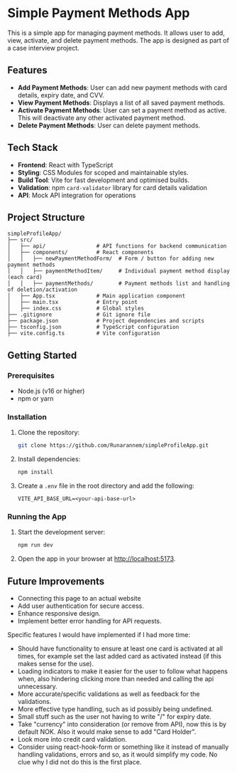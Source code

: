 # Simple Payment Methods App

This is a simple app for managing payment methods. It allows user to add, view, activate, and delete payment methods. The app is designed as part of a case interview project.

## Features

- **Add Payment Methods**: User can add new payment methods with card details, expiry date, and CVV.
- **View Payment Methods**: Displays a list of all saved payment methods.
- **Activate Payment Methods**: User can set a payment method as active. This will deactivate any other activated payment method.
- **Delete Payment Methods**: User can delete payment methods.

## Tech Stack

- **Frontend**: React with TypeScript
- **Styling**: CSS Modules for scoped and maintainable styles.
- **Build Tool**: Vite for fast development and optimised builds.
- **Validation**: npm `card-validator` library for card details validation
- **API**: Mock API integration for operations

## Project Structure

```
simpleProfileApp/
├── src/
│   ├── api/                # API functions for backend communication
│   ├── components/         # React components
│   │   ├── newPaymentMethodForm/  # Form / button for adding new payment methods
│   │   ├── paymentMethodItem/     # Individual payment method display (each card)
│   │   ├── paymentMethods/        # Payment methods list and handling of deletion/activation
│   ├── App.tsx             # Main application component
│   ├── main.tsx            # Entry point
│   ├── index.css           # Global styles
├── .gitignore              # Git ignore file
├── package.json            # Project dependencies and scripts
├── tsconfig.json           # TypeScript configuration
├── vite.config.ts          # Vite configuration
```


## Getting Started

### Prerequisites

- Node.js (v16 or higher)
- npm or yarn

### Installation

1. Clone the repository:
   ```sh
   git clone https://github.com/Runarannem/simpleProfileApp.git
   ```
2. Install dependencies:
   ```sh
   npm install
   ```

3. Create a `.env` file in the root directory and add the following:
   ```env
   VITE_API_BASE_URL=<your-api-base-url>
   ```

### Running the App

1. Start the development server:
   ```sh
   npm run dev
   ```

2. Open the app in your browser at [http://localhost:5173](http://localhost:5173).

## Future Improvements

- Connecting this page to an actual website
- Add user authentication for secure access.
- Enhance responsive design.
- Implement better error handling for API requests.

Specific features I would have implemented if I had more time:
- Should have functionality to ensure at least one card is activated at all times, for example set the last added card as activated instead (if this makes sense for the use).
- Loading indicators to make it easier for the user to follow what happens when, also hindering clicking more than needed and calling the api unnecessary.
- More accurate/specific validations as well as feedback for the validations.
- More effective type handling, such as id possibly being undefined.
- Small stuff such as the user not having to write "/" for expiry date.
- Take "currency" into consideration (or remove from API), now this is by default NOK. Also it would make sense to add "Card Holder".
- Look more into credit card validation.
- Consider using react-hook-form or something like it instead of manually handling validations, errors and so, as it would simplify my code. No clue why I did not do this is the first place.
